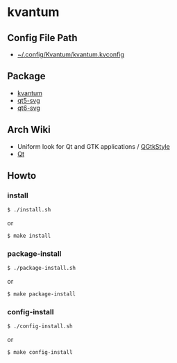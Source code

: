
# kvantum


## Config File Path

* [~/.config/Kvantum/kvantum.kvconfig](config/Kvantum/kvantum.kvconfig)


## Package

* [kvantum](https://archlinux.org/packages/community/x86_64/kvantum/)
* [qt5-svg](https://archlinux.org/packages/extra/x86_64/qt5-svg/)
* [qt6-svg](https://archlinux.org/packages/extra/x86_64/qt6-svg/)


## Arch Wiki

* Uniform look for Qt and GTK applications / [QGtkStyle](https://wiki.archlinux.org/title/Uniform_look_for_Qt_and_GTK_applications#QGtkStyle)
* [Qt](https://wiki.archlinux.org/title/qt)


## Howto


### install

``` sh
$ ./install.sh
```

or

``` sh
$ make install
```


### package-install

``` sh
$ ./package-install.sh
```

or

``` sh
$ make package-install
```


### config-install

``` sh
$ ./config-install.sh
```

or

``` sh
$ make config-install
```
